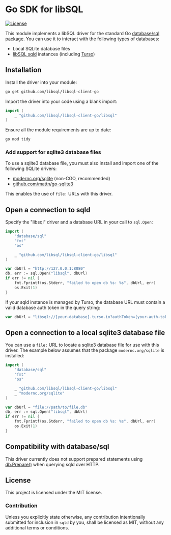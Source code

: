 # Go SDK for libSQL

[![License](https://img.shields.io/badge/license-MIT-blue)](https://github.com/libsql/libsql-client-go/blob/main/LICENSE)

This module implements a libSQL driver for the standard Go [database/sql
package]. You can use it to interact with the following types of databases:

- Local SQLite database files
- [libSQL sqld] instances (including [Turso])

## Installation

Install the driver into your module:

```bash
go get github.com/libsql/libsql-client-go
```

Import the driver into your code using a blank import:

```go
import (
	_ "github.com/libsql/libsql-client-go/libsql"
)
```

Ensure all the module requirements are up to date:

```bash
go mod tidy
```

### Add support for sqlite3 database files

To use a sqlite3 database file, you must also install and import one of the
following SQLite drivers:

- [modernc.org/sqlite] (non-CGO, recommended)
- [github.com/mattn/go-sqlite3]

This enables the use of `file:` URLs with this driver.

## Open a connection to sqld

Specify the "libsql" driver and a database URL in your call to `sql.Open`:

```go
import (
	"database/sql"
	"fmt"
	"os"

	_ "github.com/libsql/libsql-client-go/libsql"
)

var dbUrl = "http://127.0.0.1:8080"
db, err := sql.Open("libsql", dbUrl)
if err != nil {
    fmt.Fprintf(os.Stderr, "failed to open db %s: %s", dbUrl, err)
    os.Exit(1)
}
```

If your sqld instance is managed by Turso, the database URL must contain a
valid database auth token in the query string:

```go
var dbUrl = "libsql://[your-database].turso.io?authToken=[your-auth-token]"
```

## Open a connection to a local sqlite3 database file

You can use a `file:` URL to locate a sqlite3 database file for use with this
driver. The example below assumes that the package `modernc.org/sqlite` is
installed:

```go
import (
	"database/sql"
	"fmt"
	"os"

	_ "github.com/libsql/libsql-client-go/libsql"
	_ "modernc.org/sqlite"
)

var dbUrl = "file://path/to/file.db"
db, err := sql.Open("libsql", dbUrl)
if err != nil {
    fmt.Fprintf(os.Stderr, "failed to open db %s: %s", dbUrl, err)
    os.Exit(1)
}
```

## Compatibility with database/sql

This driver currently does not support prepared statements using [db.Prepare()]
when querying sqld over HTTP.

## License

This project is licensed under the MIT license.

### Contribution

Unless you explicitly state otherwise, any contribution intentionally submitted
for inclusion in `sqld` by you, shall be licensed as MIT, without any additional
terms or conditions.


[database/sql package]: https://pkg.go.dev/database/sql
[libSQL sqld]: https://github.com/libsql/sqld/
[Turso]: https://turso.tech
[modernc.org/sqlite]: https://pkg.go.dev/modernc.org/sqlite
[github.com/mattn/go-sqlite3]: https://pkg.go.dev/github.com/mattn/go-sqlite3
[db.Prepare()]: https://pkg.go.dev/database/sql#DB.Prepare
